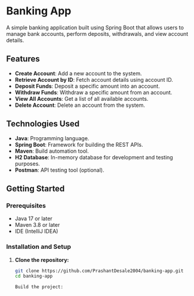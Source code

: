 # Banking App

A simple banking application built using Spring Boot that allows users to manage bank accounts, perform deposits, withdrawals, and view account details.

## Features

- **Create Account**: Add a new account to the system.
- **Retrieve Account by ID**: Fetch account details using account ID.
- **Deposit Funds**: Deposit a specific amount into an account.
- **Withdraw Funds**: Withdraw a specific amount from an account.
- **View All Accounts**: Get a list of all available accounts.
- **Delete Account**: Delete an account from the system.

## Technologies Used

- **Java**: Programming language.
- **Spring Boot**: Framework for building the REST APIs.
- **Maven**: Build automation tool.
- **H2 Database**: In-memory database for development and testing purposes.
- **Postman**: API testing tool (optional).

## Getting Started

### Prerequisites

- Java 17 or later
- Maven 3.8 or later
- IDE (IntelliJ IDEA)

### Installation and Setup

1. **Clone the repository:**
   ```bash
   git clone https://github.com/PrashantDesale2004/banking-app.git
   cd banking-app

   Build the project:


